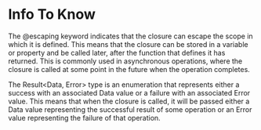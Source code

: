 #  Info To Know

The @escaping keyword indicates that the closure can escape the scope in which it is defined. This means that the closure can be stored in a variable or property and be called later, after the function that defines it has returned. This is commonly used in asynchronous operations, where the closure is called at some point in the future when the operation completes.

The Result<Data, Error> type is an enumeration that represents either a success with an associated Data value or a failure with an associated Error value. This means that when the closure is called, it will be passed either a Data value representing the successful result of some operation or an Error value representing the failure of that operation.
